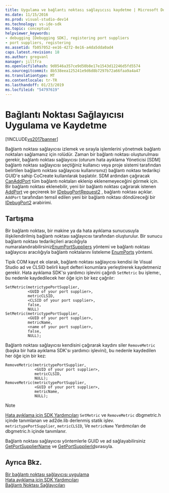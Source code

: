 ```yaml
---
title: Uygulama ve bağlantı noktası sağlayıcısı kaydetme | Microsoft Docs
ms.date: 11/15/2016
ms.prod: visual-studio-dev14
ms.technology: vs-ide-sdk
ms.topic: conceptual
helpviewer_keywords:
- debugging [Debugging SDK], registering port suppliers
- port suppliers, registering
ms.assetid: fb057052-ee16-4272-8e16-a4da5dda0ad4
caps.latest.revision: 18
ms.author: gregvanl
manager: jillfra
ms.openlocfilehash: 9d0546a357ce9d50b8e17e1543d12246d5fd5574
ms.sourcegitcommit: 8b538eea125241e9d6d8b7297b72a66faa9a4a47
ms.translationtype: MT
ms.contentlocale: tr-TR
ms.lasthandoff: 01/23/2019
ms.locfileid: "54797619"
---
```

# <a name="implementing-and-registering-a-port-supplier"></a>Bağlantı Noktası Sağlayıcısı Uygulama ve Kaydetme
[!INCLUDE[vs2017banner](../../includes/vs2017banner.md)]

Bağlantı noktası sağlayıcısı izlemek ve sırayla işlemlerini yönetmek bağlantı noktaları sağlamanız için rolüdür. Zaman bir bağlantı noktası oluşturulması gerekir, bağlantı noktası sağlayıcısı (oturum hata ayıklama Yöneticisi [SDM] bağlantı noktası sağlayıcısı seçtiğiniz kullanıcı veya proje sistemi tarafından belirtilen bağlantı noktası sağlayıcısı kullanırsınız) bağlantı noktası tedarikçi GUID'e sahip CoCreate kullanılarak başlatılır. SDM ardından çağıracak [CanAddPort](../../extensibility/debugger/reference/idebugportsupplier2-canaddport.md) tüm bağlantı noktaları eklenip eklenemeyeceğini görmek için. Bir bağlantı noktası eklenebilir, yeni bir bağlantı noktası çağırarak istenen [AddPort](../../extensibility/debugger/reference/idebugportsupplier2-addport.md) ve geçirerek bir [IDebugPortRequest2](../../extensibility/debugger/reference/idebugportrequest2.md) , bağlantı noktası açıklar. `AddPort` tarafından temsil edilen yeni bir bağlantı noktası döndüreceği bir [IDebugPort2](../../extensibility/debugger/reference/idebugport2.md) arabirimi.  
  
## <a name="discussion"></a>Tartışma  
 Bir bağlantı noktası, bir makine ya da hata ayıklama sunucusuyla ilişkilendirilmiş bağlantı noktası sağlayıcısı tarafından oluşturulur. Bir sunucu bağlantı noktası tedarikçileri aracılığıyla numaralandırabilirsiniz[EnumPortSuppliers](../../extensibility/debugger/reference/idebugcoreserver2-enumportsuppliers.md) yöntemi ve bağlantı noktası sağlayıcısı aracılığıyla bağlantı noktalarını listeleme [EnumPorts](../../extensibility/debugger/reference/idebugportsupplier2-enumports.md) yöntemi.  
  
 Tipik COM kayıt ek olarak, bağlantı noktası sağlayıcısı kendisi ile Visual Studio ad ve CLSID belirli kayıt defteri konumlara yerleştirerek kaydetmeniz gerekir. Hata ayıklama SDK'sı yardımcı işlevini çağırdı `SetMetric` bu işleme:, bu nedenle kaydedilecek her öğe için bir kez çağrılır:  
  
```cpp#  
SetMetric(metrictypePortSupplier,  
          <GUID of your port supplier>,  
          metricCLSID,  
          <CLSID of your port supplier>,  
          false,  
          NULL)  
SetMetric(metrictypePortSupplier,  
          <GUID of your port supplier>,  
          metricName,  
          <name of your port supplier>,  
          false,  
          NULL);  
```  
  
 Bağlantı noktası sağlayıcısı kendisini çağırarak kaydını siler `RemoveMetric` (başka bir hata ayıklama SDK'sı yardımcı işlevini), bu nedenle kaydedilen her öğe için bir kez:  
  
```cpp#  
RemoveMetric(metrictypePortSupplier,  
             <GUID of your port supplier>,  
             metricCLSID,  
             NULL);  
RemoveMetric(metrictypePortSupplier,  
             <GUID of your port supplier>,  
             metricName,  
             NULL);  
```  
  
> [!NOTE]
>  [Hata ayıklama için SDK Yardımcıları](../../extensibility/debugger/reference/sdk-helpers-for-debugging.md) `SetMetric` ve `RemoveMetric` dbgmetric.h içinde tanımlanan ve ad2de.lib derlenmiş statik işlev. `metrictypePortSupplier`, `metricCLSID`, Ve `metricName` Yardımcıları de dbgmetric.h içinde tanımlanır.  
  
 Bağlantı noktası sağlayıcısı yöntemlerle GUID ve ad sağlayabilirsiniz [GetPortSupplierName](../../extensibility/debugger/reference/idebugportsupplier2-getportsuppliername.md) ve [GetPortSupplierId](../../extensibility/debugger/reference/idebugportsupplier2-getportsupplierid.md)sırasıyla.  
  
## <a name="see-also"></a>Ayrıca Bkz.  
 [Bir bağlantı noktası sağlayıcısı uygulama](../../extensibility/debugger/implementing-a-port-supplier.md)   
 [Hata ayıklama için SDK Yardımcıları](../../extensibility/debugger/reference/sdk-helpers-for-debugging.md)   
 [Bağlantı Noktası Sağlayıcıları](../../extensibility/debugger/port-suppliers.md)

